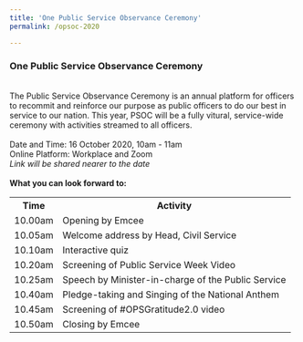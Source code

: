 ```yaml
---
title: 'One Public Service Observance Ceremony'
permalink: /opsoc-2020

---
```



### One Public Service Observance Ceremony
<br>
The Public Service Observance Ceremony is an annual platform for officers to recommit and reinforce our purpose as public officers to do our best in service to our nation. This year, PSOC will be a fully vitural, service-wide ceremony with activities streamed to all officers.
<br>
<br>
Date and Time: 16 October 2020, 10am - 11am<br>
Online Platform: Workplace and Zoom<br>
<i>Link will be shared nearer to the date</i><br>
<br>
<b>What you can look forward to:</b><br>
<table>
  <tr>
    <th>
      Time
    </th>
    <th>
      Activity
    </th>
  </tr>
  <tr>
    <td>
      10.00am
    </td>
    <td>
      Opening by Emcee
    </td>
  </tr>
  <tr> 
    <td>
      10.05am
    </td>
    <td>
      Welcome address by Head, Civil Service
    </td>
  </tr>
  <tr>
    <td>
      10.10am
    </td>
    <td>
       Interactive quiz
    </td>
  </tr>
  <tr>
    <td>
      10.20am
    </td>
    <td>
      Screening of Public Service Week Video
    </td>
  </tr>
  <tr>
    <td>
      10.25am
    </td>
    <td>
      Speech by Minister-in-charge of the Public Service
    </td>
  </tr>
  <tr>
    <td>
      10.40am
    </td>
    <td>
      Pledge-taking and Singing of the National Anthem
    </td>
  </tr>
  <tr>
    <td>
      10.45am
    </td>
    <td>
      Screening of #OPSGratitude2.0 video
    </td>
  </tr>
  <tr>
    <td>
      10.50am
    </td>
    <td>
      Closing by Emcee
    </td>
  </tr>
</table>
  
